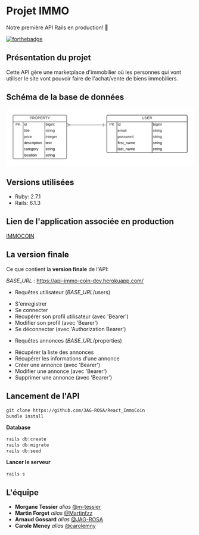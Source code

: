 # Projet IMMO

Notre première API Rails en production! 🎉

[![forthebadge](https://forthebadge.com/images/badges/built-with-love.svg)](https://forthebadge.com)

## Présentation du projet

Cette API gère une marketplace d'immobilier où les personnes qui vont utiliser le site vont pouvoir faire de l'achat/vente de biens immobiliers.

## Schéma de la base de données

![Database Preview](public/assets/images/VenteImmo.png "Database preview")

## Versions utilisées

- Ruby: 2.7.1
- Rails: 6.1.3

## Lien de l'application associée en production

[IMMOCOIN](https://react-immo-coin.vercel.app/)

## La version finale

Ce que contient la **version finale** de l'API:

*BASE_URL* : https://api-immo-coin-dev.herokuapp.com/ 

- Requêtes utilisateur (*BASE_URL*/users)

* S'enregistrer
* Se connecter 
* Récupérer son profil utilisateur (avec 'Bearer')
* Modifier son profil (avec 'Bearer')
* Se déconnecter (avec 'Authorization Bearer')

- Requêtes annonces (*BASE_URL*/properties)

* Récupérer la liste des annonces 
* Récupérer les informations d'une annonce
* Créer une annonce (avec 'Bearer')
* Modifier une annonce (avec 'Bearer')
* Supprimer une annonce (avec 'Bearer')

## Lancement de l'API

```
git clone https://github.com/JAG-ROSA/React_ImmoCoin
bundle install
```

**Database**

```
rails db:create
rails db:migrate
rails db:seed
```

**Lancer le serveur**

`rails s`

## L'équipe

- **Morgane Tessier** _alias_ [@m-tessier](https://github.com/m-tessier)
- **Martin Forget** _alias_ [@Martinfzz](https://github.com/Martinfzz)
- **Arnaud Gossard** _alias_ [@JAG-ROSA](https://github.com/JAG-ROSA)
- **Carole Meney** _alias_ [@carolemny](https://github.com/carolemny)
